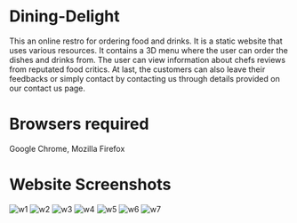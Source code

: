 # Dining-Delight
This an online restro for ordering food and drinks. It is a static website that uses various resources. It contains a 3D menu where the user can order the dishes and drinks from. The user can view information about chefs reviews from reputated food critics. At last, the customers can also leave their feedbacks or simply contact by contacting us through details provided on our contact us page.
# Browsers required
Google Chrome, Mozilla Firefox
# Website Screenshots
![w1](https://user-images.githubusercontent.com/77538392/128608888-57d93eb5-5d71-4b1a-a401-0e5ae411a79a.PNG)
![w2](https://user-images.githubusercontent.com/77538392/128608892-5f9a1fa0-151c-4528-84f6-16e6751087bb.JPG)
![w3](https://user-images.githubusercontent.com/77538392/128608893-8050093c-f895-45e7-8932-25e870b66b3a.JPG)
![w4](https://user-images.githubusercontent.com/77538392/128608895-bd9f7d40-18c6-4ecc-ada6-f8f37b67e4c6.JPG)
![w5](https://user-images.githubusercontent.com/77538392/128608896-5929e2da-3332-43d6-b345-a6ce28247ea9.JPG)
![w6](https://user-images.githubusercontent.com/77538392/128608897-0aacba80-7ccf-4071-9726-590fb2f9935e.JPG)
![w7](https://user-images.githubusercontent.com/77538392/128608898-a1b3abaf-afa5-4a89-81ea-012a1313e396.JPG)
